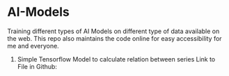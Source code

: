 # AI-Models
Training different types of AI Models on different type of data available on the web. 
This repo also maintains the code online for easy accessibility for me and everyone.


1. Simple Tensorflow Model to calculate relation between series
Link to File in Github:

